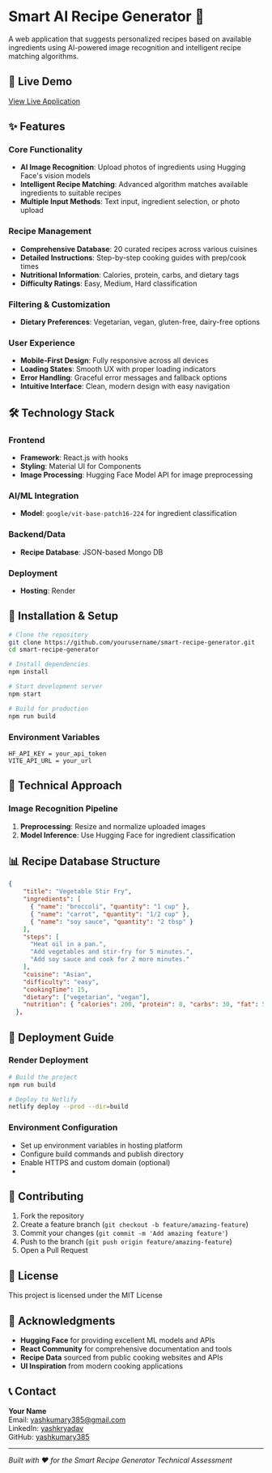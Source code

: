 # Smart AI Recipe Generator 🍳

A web application that suggests personalized recipes based on available ingredients using AI-powered image recognition and intelligent recipe matching algorithms.

## 🚀 Live Demo
[View Live Application](https://smart-ai-recipe-generator.onrender.com/)

## ✨ Features

### Core Functionality
- **AI Image Recognition**: Upload photos of ingredients using Hugging Face's vision models
- **Intelligent Recipe Matching**: Advanced algorithm matches available ingredients to suitable recipes
- **Multiple Input Methods**: Text input, ingredient selection, or photo upload

### Recipe Management
- **Comprehensive Database**: 20 curated recipes across various cuisines
- **Detailed Instructions**: Step-by-step cooking guides with prep/cook times
- **Nutritional Information**: Calories, protein, carbs, and dietary tags
- **Difficulty Ratings**: Easy, Medium, Hard classification

### Filtering & Customization
- **Dietary Preferences**: Vegetarian, vegan, gluten-free, dairy-free options

### User Experience
- **Mobile-First Design**: Fully responsive across all devices
- **Loading States**: Smooth UX with proper loading indicators
- **Error Handling**: Graceful error messages and fallback options
- **Intuitive Interface**: Clean, modern design with easy navigation

## 🛠️ Technology Stack

### Frontend
- **Framework**: React.js with hooks
- **Styling**: Material UI for Components
- **Image Processing**: Hugging Face Model API for image preprocessing

### AI/ML Integration
- **Model**: `google/vit-base-patch16-224` for ingredient classification

### Backend/Data
- **Recipe Database**: JSON-based Mongo DB

### Deployment
- **Hosting**: Render

## 🔧 Installation & Setup

```bash
# Clone the repository
git clone https://github.com/yourusername/smart-recipe-generator.git
cd smart-recipe-generator

# Install dependencies
npm install

# Start development server
npm start

# Build for production
npm run build
```

### Environment Variables
```env
HF_API_KEY = your_api_token
VITE_API_URL = your_url
```

## 🧠 Technical Approach

### Image Recognition Pipeline
1. **Preprocessing**: Resize and normalize uploaded images
2. **Model Inference**: Use Hugging Face for ingredient classification

## 📊 Recipe Database Structure

```json
{
    "title": "Vegetable Stir Fry",
    "ingredients": [
      { "name": "broccoli", "quantity": "1 cup" },
      { "name": "carrot", "quantity": "1/2 cup" },
      { "name": "soy sauce", "quantity": "2 tbsp" }
    ],
    "steps": [
      "Heat oil in a pan.",
      "Add vegetables and stir-fry for 5 minutes.",
      "Add soy sauce and cook for 2 more minutes."
    ],
    "cuisine": "Asian",
    "difficulty": "easy",
    "cookingTime": 15,
    "dietary": ["vegetarian", "vegan"],
    "nutrition": { "calories": 200, "protein": 8, "carbs": 30, "fat": 5 }
  },
```


## 🚀 Deployment Guide

### Render Deployment
```bash
# Build the project
npm run build

# Deploy to Netlify
netlify deploy --prod --dir=build
```

### Environment Configuration
- Set up environment variables in hosting platform
- Configure build commands and publish directory
- Enable HTTPS and custom domain (optional)
- 
## 🤝 Contributing

1. Fork the repository
2. Create a feature branch (`git checkout -b feature/amazing-feature`)
3. Commit your changes (`git commit -m 'Add amazing feature'`)
4. Push to the branch (`git push origin feature/amazing-feature`)
5. Open a Pull Request

## 📝 License

This project is licensed under the MIT License

## 🙏 Acknowledgments

- **Hugging Face** for providing excellent ML models and APIs
- **React Community** for comprehensive documentation and tools
- **Recipe Data** sourced from public cooking websites and APIs
- **UI Inspiration** from modern cooking applications

## 📞 Contact

**Your Name**  
Email: yashkumary385@gmail.com  
LinkedIn: [yashkryadav](https://www.linkedin.com/in/yashkryadav)  
GitHub: [yashkumary385](https://github.com/yashkumary385)

---

*Built with ❤️ for the Smart Recipe Generator Technical Assessment*
